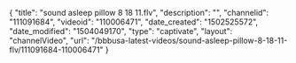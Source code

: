 {
    "title": "sound asleep pillow 8 18 11.flv",
    "description": "",
    "channelid": "111091684",
    "videoid": "110006471",
    "date_created": "1502525572",
    "date_modified": "1504049170",
    "type": "captivate",
    "layout": "channelVideo",
    "url": "\/bbbusa-latest-videos\/sound-asleep-pillow-8-18-11-flv\/111091684-110006471"
}